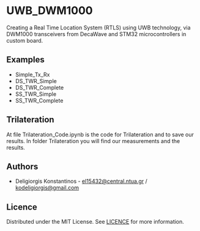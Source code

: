 # UWB_DWM1000 

Creating a Real Time Location System (RTLS) using UWB technology, via DWM1000 transceivers from DecaWave and STM32 microcontrollers in custom board.

## Examples 

- Simple_Tx_Rx
- DS_TWR_Simple
- DS_TWR_Complete
- SS_TWR_Simple
- SS_TWR_Complete

## Trilateration
At file Trilateration_Code.ipynb is the code for Trilateration and to save our results.
In folder Trilateration you will find our measurements and the results.





## Authors
- Deligiorgis Konstantinos -  [el15432@central.ntua.gr](mailto:el15432@central.ntua.gr) / [kodeligiorgis@gmail.com](mailto:kodeligiorgis@gmail.com)


## Licence 
Distributed under the MIT License. See [LICENCE](https://github.com/kdeligiorgis/UWB_DWM1000/blob/main/LICENSE) for more information.


